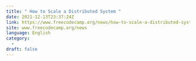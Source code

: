 ```yaml
---
title: " How to Scale a Distributed System "
date: 2021-12-13T23:37:24Z
link: https://www.freecodecamp.org/news/how-to-scale-a-distributed-system/?utm_medium=RSS&utm_source=news.12bit.vn
site: www.freecodecamp.org/news
language: English
category:
  -   
draft: false
---
```

